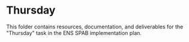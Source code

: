 # Thursday

This folder contains resources, documentation, and deliverables for the "Thursday" task in the ENS SPAB implementation plan.
